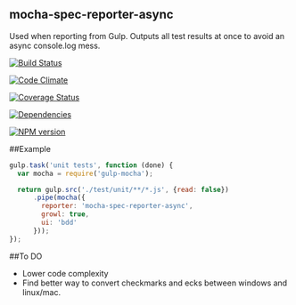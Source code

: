 mocha-spec-reporter-async
--------------------------

Used when reporting from Gulp. Outputs all test results at once to avoid an async console.log mess.

[![Build Status](https://travis-ci.org/TakenPilot/mocha-spec-reporter-async.svg?branch=master)](https://travis-ci.org/TakenPilot/mocha-spec-reporter-async)

[![Code Climate](https://codeclimate.com/github/TakenPilot/mocha-spec-reporter-async/badges/gpa.svg)](https://codeclimate.com/github/TakenPilot/mocha-spec-reporter-async)

[![Coverage Status](https://coveralls.io/repos/TakenPilot/mocha-spec-reporter-async/badge.png?branch=master)](https://coveralls.io/r/TakenPilot/mocha-spec-reporter-async?branch=master)

[![Dependencies](https://david-dm.org/TakenPilot/mocha-spec-reporter-async.svg?style=flat)](https://david-dm.org/TakenPilot/mocha-spec-reporter-async.svg?style=flat)

[![NPM version](https://badge.fury.io/js/mocha-spec-reporter-async.svg)](http://badge.fury.io/js/mocha-spec-reporter-async.svg)

##Example
```JavaScript
gulp.task('unit tests', function (done) {
  var mocha = require('gulp-mocha');

  return gulp.src('./test/unit/**/*.js', {read: false})
      .pipe(mocha({
        reporter: 'mocha-spec-reporter-async',
        growl: true,
        ui: 'bdd'
      }));
});
```

##To DO
* Lower code complexity
* Find better way to convert checkmarks and ecks between windows and linux/mac.
